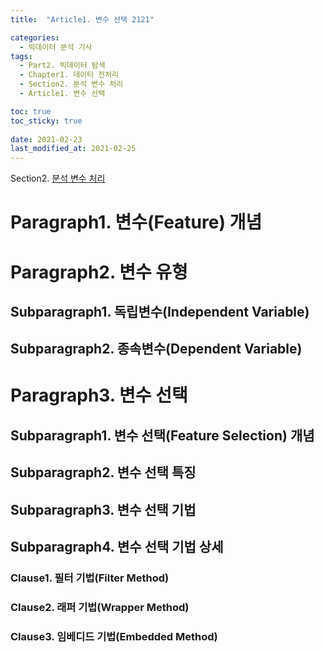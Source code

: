 ```yaml
---
title:  "Article1. 변수 선택 2121"

categories:
  - 빅데이터 분석 기사
tags: 
  - Part2. 빅데이터 탐색
  - Chapter1. 데이터 전처리
  - Section2. 분석 변수 처리
  - Article1. 변수 선택

toc: true
toc_sticky: true
 
date: 2021-02-23
last_modified_at: 2021-02-25
---
```


Section2. [분석 변수 처리]()

# Paragraph1. 변수(Feature) 개념

# Paragraph2. 변수 유형

## Subparagraph1. 독립변수(Independent Variable)

## Subparagraph2. 종속변수(Dependent Variable)

# Paragraph3. 변수 선택

## Subparagraph1. 변수 선택(Feature Selection) 개념

## Subparagraph2. 변수 선택 특징

## Subparagraph3. 변수 선택 기법

## Subparagraph4. 변수 선택 기법 상세

### Clause1. 필터 기법(Filter Method)

### Clause2. 래퍼 기법(Wrapper Method)

### Clause3. 임베디드 기법(Embedded Method)